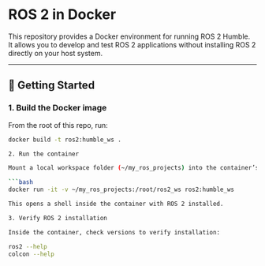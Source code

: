 # ROS 2 in Docker

This repository provides a Docker environment for running ROS 2 Humble.  
It allows you to develop and test ROS 2 applications without installing ROS 2 directly on your host system.

---

## 🚀 Getting Started

### 1. Build the Docker image
From the root of this repo, run:

```bash
docker build -t ros2:humble_ws .

2. Run the container

Mount a local workspace folder (~/my_ros_projects) into the container’s /root/ros2_ws:

```bash
docker run -it -v ~/my_ros_projects:/root/ros2_ws ros2:humble_ws

This opens a shell inside the container with ROS 2 installed.

3. Verify ROS 2 installation

Inside the container, check versions to verify installation:

ros2 --help
colcon --help


